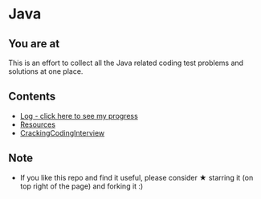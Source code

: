 
# Java

## You are at
This is an effort to collect all the Java related coding test problems and solutions at one place.


## Contents

* [Log - click here to see my progress](log.md)
* [Resources](resources.md)
* [CrackingCodingInterview](CrackingCodingInterview)


## Note

* If you like this repo and find it useful, please consider &#9733; starring it (on top right of the page) and forking it :)
